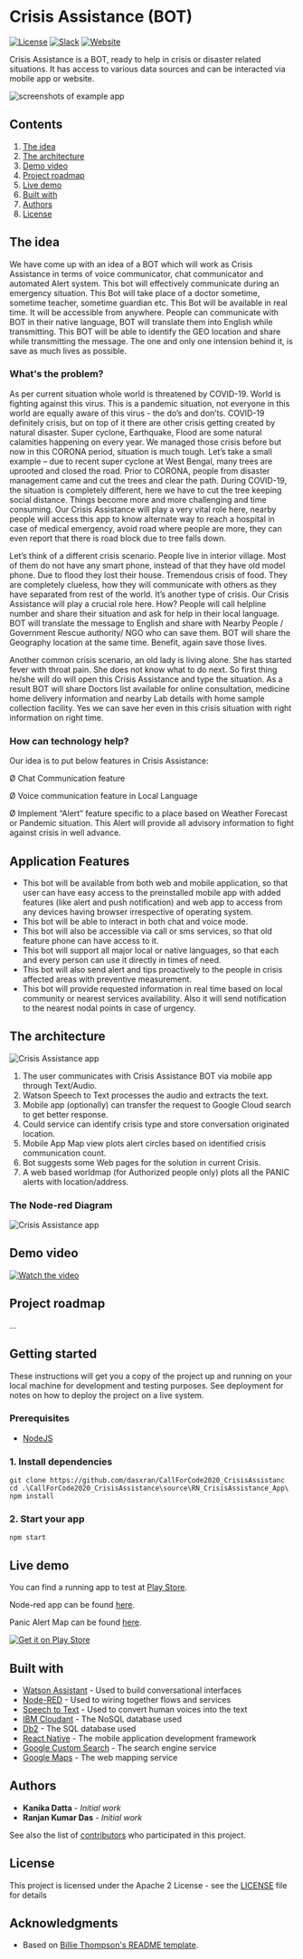 # Crisis Assistance (BOT)

[![License](https://img.shields.io/badge/License-Apache2-blue.svg)](https://www.apache.org/licenses/LICENSE-2.0) [![Slack](https://img.shields.io/badge/Join-Slack-blue)](https://callforcode.org/slack) [![Website](https://img.shields.io/badge/View-Website-blue)](https://github.com/dasxran/CallForCode2020_CrisisAssistance)

Crisis Assistance is a BOT, ready to help in crisis or disaster related situations. It has access to various data sources and can be interacted via mobile app or website.

![screenshots of example app](/images/screenshots@2x.png)

## Contents

1. [The idea](#the-idea)
1. [The architecture](#the-architecture)
1. [Demo video](#demo-video)
1. [Project roadmap](#project-roadmap)
1. [Live demo](#live-demo)
1. [Built with](#built-with)
1. [Authors](#authors)
1. [License](#license)

## The idea

We have come up with an idea of a BOT which will work as Crisis Assistance in terms of voice communicator, chat communicator and automated Alert system. This bot will effectively communicate during an emergency situation. This Bot will take place of a doctor sometime, sometime teacher, sometime guardian etc. This Bot will be available in real time. It will be accessible from anywhere. People can communicate with BOT in their native language, BOT will translate them into English while transmitting. This BOT will be able to identify the GEO location and share while transmitting the message. The one and only one intension behind it, is save as much lives as possible.

### What's the problem?

As per current situation whole world is threatened by COVID-19. World is fighting against this virus. This is a pandemic situation, not everyone in this world are equally aware of this virus - the do’s and don’ts. COVID-19 definitely crisis, but on top of it there are other crisis getting created by natural disaster. Super cyclone, Earthquake, Flood are some natural calamities happening on every year. We managed those crisis before but now in this CORONA period, situation is much tough. Let’s take a small example – due to recent super cyclone at West Bengal, many trees are uprooted and closed the road. Prior to CORONA, people from disaster management came and cut the trees and clear the path.  During COVID-19, the situation is completely different, here we have to cut the tree keeping social distance. Things become more and more challenging and time consuming. Our Crisis Assistance will play a very vital role here, nearby people will access this app to know alternate way to reach a hospital in case of medical emergency, avoid road where people are more, they can even report that there is road block due to tree falls down.

Let’s think of a different crisis scenario. People live in interior village. Most of them do not have any smart phone, instead of that they have old model phone. Due to flood they lost their house. Tremendous crisis of food. They are completely clueless, how they will communicate with others as they have separated from rest of the world. It’s another type of crisis. Our Crisis Assistance will play a crucial role here. How? People will call helpline number and share their situation and ask for help in their local language. BOT will translate the message to English and share with Nearby People / Government Rescue authority/ NGO who can save them. BOT will share the Geography location at the same time. Benefit, again save those lives.

Another common crisis scenario, an old lady is living alone. She has started fever with throat pain. She does not know what to do next. So first thing he/she will do will open this Crisis Assistance and type the situation. As a result BOT will share Doctors list available for online consultation, medicine home delivery information and nearby Lab details with home sample collection facility.  Yes we can save her even in this crisis situation with right information on right time.

### How can technology help?

Our idea is to put below features in Crisis Assistance:

Ø  Chat Communication feature

Ø  Voice communication feature in Local Language

Ø  Implement “Alert” feature specific to a place based on Weather Forecast or Pandemic situation. This Alert will provide all advisory information to fight against crisis in well advance.

## Application Features

- This bot will be available from both web and mobile application, so that user can have easy access to the preinstalled mobile app with added features (like alert and push notification) and web app to access from any devices having browser irrespective of operating system.
- This bot will be able to interact in both chat and voice mode.
- This bot will also be accessible via call or sms services, so that old feature phone can have access to it.
- This bot will support all major local or native languages, so that each and every person can use it directly in times of need.
- This bot will also send alert and tips proactively to the people in crisis affected areas with preventive measurement.
- This bot will provide requested information in real time based on local community or nearest services availability. Also it will send notification to the nearest nodal points in case of urgency.

## The architecture

![Crisis Assistance app](https://github.com/dasxran/CallForCode2020_CrisisAssistance/blob/master/images/architecture.png)

1. The user communicates with Crisis Assistance BOT via mobile app through Text/Audio.
2. Watson Speech to Text processes the audio and extracts the text.
3. Mobile app (optionally) can transfer the request to Google Cloud search to get better response.
4. Could service can identify crisis type and store conversation originated location.
5. Mobile App Map view plots alert circles based on identified crisis communication count.
6. Bot suggests some Web pages for the solution in current Crisis.
7. A web based worldmap (for Authorized people only) plots all the PANIC alerts with location/address.

### The Node-red Diagram

![Crisis Assistance app](https://github.com/dasxran/CallForCode2020_CrisisAssistance/blob/master/images/Node-red_Crisis%20Assistant_Diagram.png)

## Demo video

[![Watch the video](https://github.com/dasxran/CallForCode2020_CrisisAssistance/blob/master/images/thumbnail.png)](https://youtu.be/A618Yh0A7K0)

## Project roadmap

...

## Getting started

These instructions will get you a copy of the project up and running on your local machine for development and testing purposes. See deployment for notes on how to deploy the project on a live system.

### Prerequisites

- [NodeJS](https://nodejs.org/)

### 1. Install dependencies

```
git clone https://github.com/dasxran/CallForCode2020_CrisisAssistanc
cd .\CallForCode2020_CrisisAssistance\source\RN_CrisisAssistance_App\
npm install
```

### 2. Start your app

```
npm start
```

## Live demo

You can find a running app to test at [Play Store](https://play.google.com/store/apps/details?id=org.codehunter.ca_bot).

Node-red app can be found [here](https://node-red-crisis-assistant.eu-gb.mybluemix.net/red/).

Panic Alert Map can be found [here](https://node-red-crisis-assistant.eu-gb.mybluemix.net/worldmap/).

[![Get it on Play Store](https://lh3.googleusercontent.com/cjsqrWQKJQp9RFO7-hJ9AfpKzbUb_Y84vXfjlP0iRHBvladwAfXih984olktDhPnFqyZ0nu9A5jvFwOEQPXzv7hr3ce3QVsLN8kQ2Ao=s0)](https://play.google.com/store/apps/details?id=org.codehunter.ca_bot)

## Built with

* [Watson Assistant](https://cloud.ibm.com/catalog/services/watson-assistant) - Used to build conversational interfaces
* [Node-RED](https://cloud.ibm.com/developer/appservice/starter-kits/59c9d5bd-4d31-3611-897a-f94eea80dc9f/nodered) - Used to wiring together flows and services
* [Speech to Text](https://cloud.ibm.com/catalog/services/speech-to-text) - Used to convert human voices into the text
* [IBM Cloudant](https://cloud.ibm.com/catalog?search=cloudant#search_results) - The NoSQL database used
* [Db2](https://cloud.ibm.com/catalog/services/db2) - The SQL database used
* [React Native](https://reactnative.dev/) - The mobile application development framework
* [Google Custom Search](https://developers.google.com/custom-search) - The search engine service
* [Google Maps](https://maps.google.com/) - The web mapping service

## Authors

* **Kanika Datta** - *Initial work*
* **Ranjan Kumar Das** - *Initial work*

See also the list of [contributors](https://github.com/dasxran/CallForCode2020_CrisisAssistance/graphs/contributors) who participated in this project.

## License

This project is licensed under the Apache 2 License - see the [LICENSE](LICENSE) file for details

## Acknowledgments

* Based on [Billie Thompson's README template](https://gist.github.com/PurpleBooth/109311bb0361f32d87a2).
